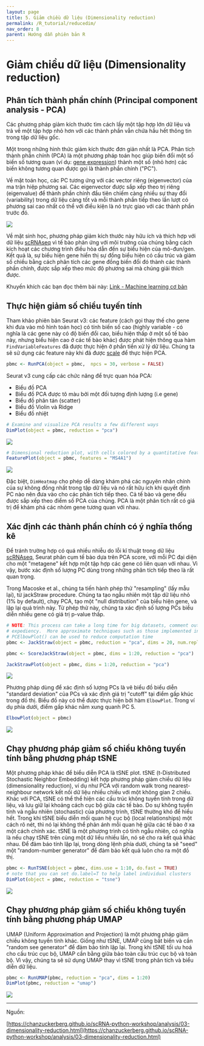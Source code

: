 ```yaml
---
layout: page
title: 5. Giảm chiều dữ liệu (Dimensionality reduction)
permalink: /R_tutorial/reducedim/
nav_order: 8
parent: Hướng dẫn phiên bản R
---
```


# Giảm chiều dữ liệu (Dimensionality reduction)

## Phân tích thành phần chính (Principal component analysis - PCA)

Các phương pháp giảm kích thước tìm cách lấy một tập hợp lớn dữ liệu và trả về một tập hợp nhỏ hơn với các thành phần vẫn chứa hầu hết thông tin trong tập dữ liệu gốc.

Một trong những hình thức giảm kích thước đơn giản nhất là PCA. Phân tích thành phần chính (PCA) là một phương pháp toán học giúp biến đổi một số biến số tương quan (ví dụ: <a target="_blank" href="https://rnaseqcoban.github.io/R/def//#gene-expressionbiểu-hiện-gene" data-tooltip="{{site.data.dict.Gene_expression}}"  data-tooltip-location="top">gene expression</a>) thành một số (nhỏ hơn) các biến không tương quan được gọi là thành phần chính ("PC").

Về mặt toán học, các PC tương ứng với các vector riêng (eigenvector) của ma trận hiệp phương sai. Các eigenvector được sắp xếp theo trị riêng (eigenvalue) để thành phần chính đầu tiên chiếm càng nhiều sự thay đổi (variability) trong dữ liệu càng tốt và mỗi thành phần tiếp theo lần lượt có phương sai cao nhất có thể với điều kiện là nó trực giao với các thành phần trước đó.

![](../assets/images/Part5/plot_5_1.png)

Về mặt sinh học, phương pháp giảm kích thước này hữu ích và thích hợp với dữ liệu <a target="_blank" href="https://rnaseqcoban.github.io/R/def//#scrna-seq" data-tooltip="{{site.data.dict.ScRNA_seq}}"  data-tooltip-location="top">scRNAseq</a> vì tế bào phản ứng với môi trường của chúng bằng cách kích hoạt các chương trình điều hòa dẫn đến sự biểu hiện của mô-đun/gen. Kết quả là, sự biểu hiện gene hiển thị sự đồng biểu hiện có cấu trúc và giảm số chiều bằng cách phân tích các gene đồng biến đổi đó thành các thành phần chính, được sắp xếp theo mức độ phương sai mà chúng giải thích được.

Khuyến khích các bạn đọc thêm bài này: [Link - Machine learning cơ bản](https://machinelearningcoban.com/2017/06/15/pca/)

## Thực hiện giảm số chiều tuyến tính

Tham khảo phiên bản Seurat v3: các feature (cách gọi thay thế cho gene khi đưa vào mô hình toán học) có tính biến số cao (highly variable - có nghĩa là các gene này có độ biến đổi cao, biểu hiện thấp ở một số tế bào này, nhưng biểu hiện cao ở các tế bào khác) được phát hiện thông qua hàm `FindVariableFeatures` đã được thực hiện ở phần tiền xử lý dữ liệu. Chúng ta sẽ sử dụng các feature này khi đã được <a target="_blank" href="https://rnaseqcoban.github.io/R/def//#scale" data-tooltip="{{site.data.dict.Scale}}"  data-tooltip-location="top">scale</a> để thực hiện PCA.

```R
pbmc <- RunPCA(object = pbmc,  npcs = 30, verbose = FALSE)
```

Seurat v3 cung cấp các chức năng để trực quan hóa PCA: 

- Biểu đồ PCA
- Biểu đồ PCA được tô màu bởi một đối tượng định lượng (i.e gene) 
- Biểu đồ phân tán (scatter)  
- Biểu đồ Violin và Ridge 
- Biểu đồ nhiệt

```R
# Examine and visualize PCA results a few different ways
DimPlot(object = pbmc, reduction = "pca")
```
![](../assets/images/Part5/plot_5_2.png)
```R
# Dimensional reduction plot, with cells colored by a quantitative feature
FeaturePlot(object = pbmc, features = "MS4A1")
```
![](../assets/images/Part5/plot_5_3.png)

Đặc biệt, `DimHeatmap` cho phép dễ dàng khám phá các nguyên nhân chính của sự không đồng nhất trong tập dữ liệu và nó rất hữu ích khi quyết định PC nào nên đưa vào cho các phân tích tiếp theo. Cả tế bào và gene đều được sắp xếp theo điểm số PCA của chúng. PCA là một phân tích rất có giá trị để khám phá các nhóm gene tương quan với nhau.

## Xác định các thành phần chính có ý nghĩa thống kê

Để tránh trường hợp có quá nhiều nhiễu do lỗi kĩ thuật trong dữ liệu <a target="_blank" href="https://rnaseqcoban.github.io/R/def//#scrna-seq" data-tooltip="{{site.data.dict.ScRNA_seq}}"  data-tooltip-location="top">scRNAseq</a>, Seurat phân cụm tế bào dựa trên PCA score, với mỗi PC đại diện cho một "metagene" kết hợp một tập hợp các gene có liên quan với nhau. Vì vậy, bước xác định số lượng PC dùng trong những phân tích tiếp theo là rất quan trọng.   

Trong Macoske et al., chúng ta tiến hành phép thử "resampling" (lấy mẫu lại), từ jackStraw procedure. Chúng ta tạo ngẫu nhiên một tập dữ liệu nhỏ (1% by default), chạy PCA, tạo một "null distribution" của biểu hiện gene, và lặp lại quá trình này. Từ phép thử này, chúng ta xác định số lượng PCs biểu diễn nhiều gene có giá trị p-value thấp. 

```R
# NOTE: This process can take a long time for big datasets, comment out for
# expediency.  More approximate techniques such as those implemented in
# PCElbowPlot() can be used to reduce computation time
pbmc <- JackStraw(object = pbmc, reduction = "pca", dims = 20, num.replicate = 100,  prop.freq = 0.1, verbose = FALSE)

pbmc <- ScoreJackStraw(object = pbmc, dims = 1:20, reduction = "pca")

JackStrawPlot(object = pbmc, dims = 1:20, reduction = "pca")
```
![](../assets/images/Part5/plot_5_5.png)

Phương pháp dùng để xác định số lượng PCs là vẽ biểu đồ biểu diễn "standard deviation" của PCs và xác định giá trị "cutoff" tại điểm gấp khúc trong đồ thị. Biểu đồ này có thể được thực hiện bởi hàm `ElbowPlot`. Trong ví dụ phía dưới, điểm gấp khác nằm xung quanh PC 5. 

```R
ElbowPlot(object = pbmc)
```
![](../assets/images/Part5/plot_5_6.png)

## Chạy phương pháp giảm số chiều không tuyến tính bằng phương pháp tSNE

Một phương pháp khác để biểu diễn PCA là tSNE plot. tSNE (t-Distributed Stochastic Neighbor Embedding) kết hợp phương pháp giảm chiều dữ liệu (dimensionality reduction), ví dụ như PCA với random walk trong nearest-neighbour network kết nối dữ liệu nhiều chiều với một không gian 2 chiều. Khác với PCA, tSNE có thể thể hiện các cấu trúc không tuyến tính trong dữ liệu, và lưu giữ lại khoảng cách cục bộ giữa các tế bào. Do sự không tuyến tính và ngẫu nhiên (stochastic) của phương trình, tSNE thường khó để hiểu hết. Trong khi tSNE biểu diễn mối quan hệ cục bộ (local relationships) một cách rõ nét, thì nó lại không thể phản ánh mỗi quan hệ giữa các tế bào ở xa một cách chính xác. 
tSNE là một phương trình có tính ngẫu nhiên, có nghĩa là nếu chạy tSNE trên cùng một dữ liều nhiều lần, nó sẽ cho ra kết quả khác nhau. Để đảm báo tính lặp lại, trong dòng lệnh phía dưới, chúng ta sẽ "seed" một "random-number generator" để đảm bảo kết quả luôn cho ra một đồ thị. 

```R
pbmc <- RunTSNE(object = pbmc, dims.use = 1:10, do.fast = TRUE)
# note that you can set do.label=T to help label individual clusters
DimPlot(object = pbmc, reduction = "tsne")
```
![](../assets/images/Part5/plot_5_7.png)

## Chạy phương pháp giảm số chiều không tuyến tính bằng phương pháp UMAP

UMAP (Uniform Approximation and Projection) là một phương pháp giảm chiều không tuyến tính khác. Giống như tSNE, UMAP cũng bất biến và cần "random see generator" để đảm bảo tính lặp lại. Trong khi tSNE tối ưu hoá cho cấu trúc cục bộ, UMAP cần bằng giữa bảo toàn cấu trúc cục bộ và toàn bộ. Vì vậy, chúng ta sẽ sử dụng UMAP thay vì tSNE trong phân tích và biểu diễn dữ liệu. 

```R
pbmc <- RunUMAP(pbmc, reduction = "pca", dims = 1:20)
DimPlot(pbmc, reduction = "umap")
```
![](../assets/images/Part5/plot_5_8.png)

---------------------------------------------------------------------

Nguồn:

[https://chanzuckerberg.github.io/scRNA-python-workshop/analysis/03-dimensionality-reduction.html](https://chanzuckerberg.github.io/scRNA-python-workshop/analysis/03-dimensionality-reduction.html)
